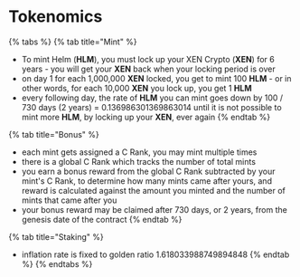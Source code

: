 # Tokenomics

{% tabs %}
{% tab title="Mint" %}
* To mint Helm (**HLM**), you must lock up your XEN Crypto (**XEN**) for 6 years - you will get your **XEN** back when your locking period is over
* on day 1 for each 1,000,000 **XEN** locked, you get to mint 100 **HLM** - or in other words, for each 10,000 **XEN** you lock up, you get 1 **HLM**
* every following day, the rate of **HLM** you can mint goes down by 100 / 730 days (2 years) = 0.136986301369863014 until it is not possible to mint more **HLM**, by locking up your **XEN**, ever again
{% endtab %}

{% tab title="Bonus" %}
* each mint gets assigned a C Rank, you may mint multiple times
* there is a global C Rank which tracks the number of total mints
* you earn a bonus reward from the global C Rank subtracted by your mint's C Rank, to determine how many mints came after yours, and reward is calculated against the amount you minted and the number of mints that came after you
* your bonus reward may be claimed after 730 days, or 2 years, from the genesis date of the contract
{% endtab %}

{% tab title="Staking" %}
* inflation rate is fixed to golden ratio 1.618033988749894848
{% endtab %}
{% endtabs %}
